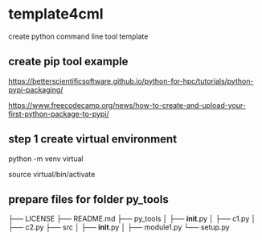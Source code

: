 # template4cml
create python command line tool template

## create pip tool example 
https://betterscientificsoftware.github.io/python-for-hpc/tutorials/python-pypi-packaging/

https://www.freecodecamp.org/news/how-to-create-and-upload-your-first-python-package-to-pypi/

## step 1 create virtual environment
python -m venv virtual

source  virtual/bin/activate

## prepare files for folder py_tools

├── LICENSE
├── README.md
├── py_tools
│   ├── __init__.py
│   ├── c1.py
│   ├── c2.py
├── src
│   ├── __init__.py
│   ├── module1.py
└── setup.py
